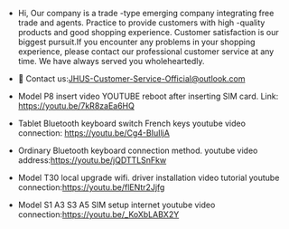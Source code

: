 - Hi, Our company is a trade -type emerging company integrating free trade and agents. Practice to provide customers with high -quality products and good shopping experience. Customer satisfaction is our biggest pursuit.If you encounter any problems in your shopping experience, please contact our professional customer service at any time. We have always served you wholeheartedly.

- 👀 Contact us:JHUS-Customer-Service-Official@outlook.com
- Model P8 insert video YOUTUBE reboot after inserting SIM card. Link: https://youtu.be/7kR8zaEa6HQ
- Tablet Bluetooth keyboard switch French keys youtube video connection: https://youtu.be/Cg4-BIuIljA
- Ordinary Bluetooth keyboard connection method. youtube video address:https://youtu.be/jQDTTLSnFkw
- Model T30 local upgrade wifi. driver installation video tutorial youtube connection:https://youtu.be/flENtr2Jjfg
- Model S1 A3 S3 A5 SIM setup internet youtube video connection:https://youtu.be/_KoXbLABX2Y
